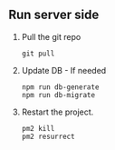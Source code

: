 ## Run server side

1. Pull the git repo

    ```
    git pull
    ```

2. Update DB - If needed

    ```
    npm run db-generate
    npm run db-migrate
    ```

3. Restart the project.
    ```
    pm2 kill
    pm2 resurrect
    ```
